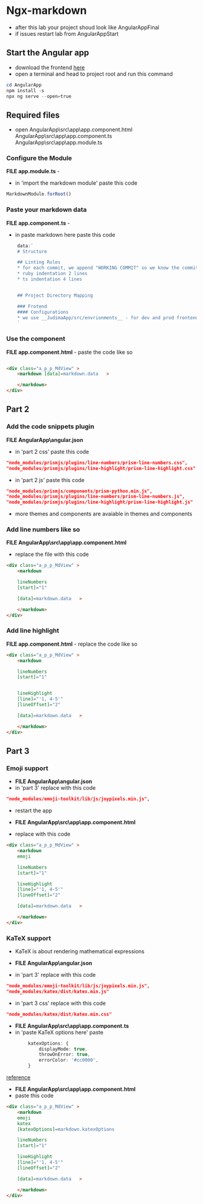 
# Ngx-markdown
* after this lab your project shoud look like AngularAppFinal
* if issues restart lab from AngularAppStart

## Start the Angular app
* download the frontend [here](https://downgit.github.io/#/home?url=https://github.com/WindMillCode/Facebook_Project/tree/master/AngularApp)
* open a terminal and head to project root and run this command
```ps1
cd AngularApp
npm install -s
npx ng serve --open=true
```


## Required files
* open
AngularApp\src\app\app.component.html
AngularApp\src\app\app.component.ts
AngularApp\src\app\app.module.ts


### Configure the Module

__FILE app.module.ts__ -

* in 'import the markdown module' paste this code
```ts
MarkdownModule.forRoot()
```

### Paste your markdown data
__FILE app.component.ts__ -

* in paste markdown here paste this code

```ts
	data:`
	# Structure

	## Linting Rules
	* for each commit, we append "WORKING COMMIT" so we know the commit is free of bugs
	* ruby indentation 2 lines
	* ts indentation 4 lines


	## Project Directory Mapping

	### Frotend
	#### Configurations
	* we use __JudimaApp/src/envrionments__ - for dev and prod frontend configurations we includes configuations for features in the app
	`
```

### Use the component

__FILE app.component.html__ -
paste the code like so
```html

<div class="a_p_p_MdView" >
    <markdown [data]=markdown.data   >

    </markdown>
</div>


```
## Part 2
### Add the code snippets plugin
__FILE AngularApp\angular.json__
* in 'part 2 css' paste this code
```json
"node_modules/prismjs/plugins/line-numbers/prism-line-numbers.css",
"node_modules/prismjs/plugins/line-highlight/prism-line-highlight.css"
```

* in  'part 2 js' paste this code
```json
"node_modules/prismjs/components/prism-python.min.js",
"node_modules/prismjs/plugins/line-numbers/prism-line-numbers.js",
"node_modules/prismjs/plugins/line-highlight/prism-line-highlight.js"
```

* more themes and components are avaiable in themes and components


### Add line numbers like so
__FILE AngularApp\src\app\app.component.html__

* replace the file with this code
```html
<div class="a_p_p_MdView" >
    <markdown

    lineNumbers
    [start]="1"

    [data]=markdown.data   >

    </markdown>
</div>

```

### Add line highlight
__FILE app.component.html__ -
replace the code like so
```html
<div class="a_p_p_MdView" >
    <markdown

    lineNumbers
    [start]="1"


    lineHighlight
    [line]="'1, 4-5'"
    [lineOffset]="2"

    [data]=markdown.data   >

    </markdown>
</div>

```
## Part 3

### Emoji support 
* __FILE AngularApp\angular.json__
* in 'part 3' replace with this code
```json
"node_modules/emoji-toolkit/lib/js/joypixels.min.js",
```
* restart the app


* __FILE AngularApp\src\app\app.component.html__
* replace with this code 
```html
<div class="a_p_p_MdView" >
    <markdown
    emoji

    lineNumbers
    [start]="1"

    lineHighlight
    [line]="'1, 4-5'"
    [lineOffset]="2"

    [data]=markdown.data   >

    </markdown>
</div>

```

### KaTeX support
* KaTeX is about rendering mathematical expressions

* __FILE AngularApp\angular.json__
* in 'part 3' replace with this code
```json
"node_modules/emoji-toolkit/lib/js/joypixels.min.js",
"node_modules/katex/dist/katex.min.js"
```

* in 'part 3 css' replace with this code
```json
"node_modules/katex/dist/katex.min.css"
```

* __FILE AngularApp\src\app\app.component.ts__
* in 'paste KaTeX options here' paste
```ts
        katexOptions: {
            displayMode: true,
            throwOnError: true,
            errorColor: '#cc0000',
        }
```

[reference](https://katex.org/)

* __FILE AngularApp\src\app\app.component.html__
* paste this code
```html
<div class="a_p_p_MdView" >
    <markdown
    emoji
    katex
    [katexOptions]=markdown.katexOptions

    lineNumbers
    [start]="1"

    lineHighlight
    [line]="'1, 4-5'"
    [lineOffset]="2"

    [data]=markdown.data   >

    </markdown>
</div>

```